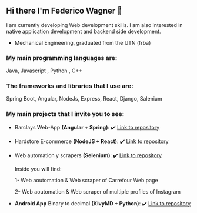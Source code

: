 ## Hi there I'm Federico Wagner 👋

I am currently developing Web development skills. I am also interested in native application development and backend side development.

- Mechanical Engineering, graduated from the UTN (frba)

###  My main programming languages are:
  Java, Javascript , Python , C++
  
###  The frameworks and libraries that I use are:
  Spring Boot, Angular, NodeJs, Express, React, Django, Salenium
  
  ### My main projects that I invite you to see:
  
- Barclays Web-App <b>(Angular + Spring)</b>:  :heavy_check_mark: <a href="https://github.com/Federico-Wagner/AcademIT-ANGULAR-SPRINGBOOT" >Link to repository </a>
  
- Hardstore E-commerce <b>(NodeJS + React)</b>: :heavy_check_mark: <a href="https://github.com/Federico-Wagner/HardStore-Ecomerce" >Link to repository </a>

- Web automation y scrapers <b>(Selenium)</b>:  :heavy_check_mark: <a href="https://github.com/Federico-Wagner/Web-Scraping-Projects" >Link to repository </a>
  <p>Inside you will find:</p>
  <p>1- Web aoutomation & Web scraper of Carrefour Web page</p>
  <p>2- Web aoutomation & Web scraper of multiple profiles of Instagram</p>
  
- <b>Android App</b> Binary to decimal <b>(KivyMD + Python)</b>:  :heavy_check_mark: <a href="https://github.com/Federico-Wagner/Android_App-Python_KivyMD" >Link to repository </a>
  

<!--
**Federico-Wagner/Federico-Wagner** is a ✨ _special_ ✨ repository because its `README.md` (this file) appears on your GitHub profile.

Here are some ideas to get you started:

- 🔭 I’m currently working on ...
- 🌱 I’m currently learning ...
- 👯 I’m looking to collaborate on ...
- 🤔 I’m looking for help with ...
- 💬 Ask me about ...
- 📫 How to reach me: ...
- 😄 Pronouns: ...
- ⚡ Fun fact: ...
-->
